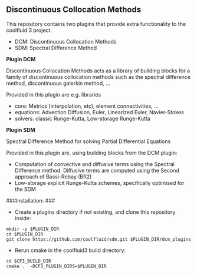 
## Discontinuous Collocation Methods ##

This repository contains two plugins that provide extra functionality to the coolfluid 3 project.
- DCM:  Discontinuous Collocation Methods
- SDM:  Spectral Difference Method

**Plugin DCM**

Discontinuous Collocation Methods acts as a library of building blocks
for a family of discontinuous collocation methods such as the 
spectral difference method, discontinuous galerkin method, ...

Provided in this plugin are e.g. libraries
- core: Metrics (interpolation, etc), element connectivities, ...
- equations: Advection Diffusion, Euler, Linearized Euler, Navier-Stokes
- solvers: classic Runge-Kutta, Low-storage Runge-Kutta

**Plugin SDM**

Spectral Difference Method for solving Partial Differential Equations

Provided in this plugin are, using building blocks from the DCM plugin:
- Computation of convective and diffusive terms using the Spectral Difference
  method. Diffusive terms are computed using the Second approach of Bassi-Rebay (BR2)
- Low-storage explicit Runge-Kutta schemes, specifically optimised for the SDM

###Installation: ###

  + Create a plugins directory if not existing, and clone this repository inside:

```
mkdir -p $PLUGIN_DIR
cd $PLUGIN_DIR
git clone https://github.com/coolfluid/sdm.git $PLUGIN_DIR/dcm_plugins
```

  + Rerun cmake in the coolfluid3 build directory:

```
cd $CF3_BUILD_DIR
cmake .  -DCF3_PLUGIN_DIRS=$PLUGIN_DIR
```
